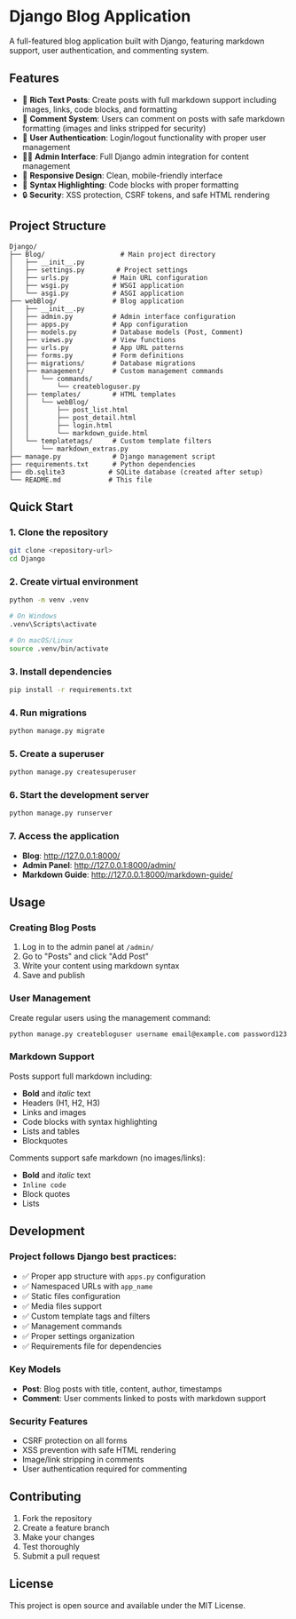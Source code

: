 # Django Blog Application

A full-featured blog application built with Django, featuring markdown support, user authentication, and commenting system.

## Features

- 📝 **Rich Text Posts**: Create posts with full markdown support including images, links, code blocks, and formatting
- 💬 **Comment System**: Users can comment on posts with safe markdown formatting (images and links stripped for security)
- 🔐 **User Authentication**: Login/logout functionality with proper user management
- 👨‍💼 **Admin Interface**: Full Django admin integration for content management
- 📱 **Responsive Design**: Clean, mobile-friendly interface
- 🎨 **Syntax Highlighting**: Code blocks with proper formatting
- 🔒 **Security**: XSS protection, CSRF tokens, and safe HTML rendering

## Project Structure

```
Django/
├── Blog/                   # Main project directory
│   ├── __init__.py
│   ├── settings.py        # Project settings
│   ├── urls.py           # Main URL configuration
│   ├── wsgi.py           # WSGI application
│   └── asgi.py           # ASGI application
├── webBlog/              # Blog application
│   ├── __init__.py
│   ├── admin.py          # Admin interface configuration
│   ├── apps.py           # App configuration
│   ├── models.py         # Database models (Post, Comment)
│   ├── views.py          # View functions
│   ├── urls.py           # App URL patterns
│   ├── forms.py          # Form definitions
│   ├── migrations/       # Database migrations
│   ├── management/       # Custom management commands
│   │   └── commands/
│   │       └── createbloguser.py
│   ├── templates/        # HTML templates
│   │   └── webBlog/
│   │       ├── post_list.html
│   │       ├── post_detail.html
│   │       ├── login.html
│   │       └── markdown_guide.html
│   └── templatetags/     # Custom template filters
│       └── markdown_extras.py
├── manage.py             # Django management script
├── requirements.txt      # Python dependencies
├── db.sqlite3           # SQLite database (created after setup)
└── README.md            # This file
```

## Quick Start

### 1. Clone the repository
```bash
git clone <repository-url>
cd Django
```

### 2. Create virtual environment
```bash
python -m venv .venv

# On Windows
.venv\Scripts\activate

# On macOS/Linux
source .venv/bin/activate
```

### 3. Install dependencies
```bash
pip install -r requirements.txt
```

### 4. Run migrations
```bash
python manage.py migrate
```

### 5. Create a superuser
```bash
python manage.py createsuperuser
```

### 6. Start the development server
```bash
python manage.py runserver
```

### 7. Access the application
- **Blog**: http://127.0.0.1:8000/
- **Admin Panel**: http://127.0.0.1:8000/admin/
- **Markdown Guide**: http://127.0.0.1:8000/markdown-guide/

## Usage

### Creating Blog Posts
1. Log in to the admin panel at `/admin/`
2. Go to "Posts" and click "Add Post"
3. Write your content using markdown syntax
4. Save and publish

### User Management
Create regular users using the management command:
```bash
python manage.py createbloguser username email@example.com password123
```

### Markdown Support
Posts support full markdown including:
- **Bold** and *italic* text
- Headers (H1, H2, H3)
- Links and images
- Code blocks with syntax highlighting
- Lists and tables
- Blockquotes

Comments support safe markdown (no images/links):
- **Bold** and *italic* text
- `Inline code`
- Block quotes
- Lists

## Development

### Project follows Django best practices:
- ✅ Proper app structure with `apps.py` configuration
- ✅ Namespaced URLs with `app_name`
- ✅ Static files configuration
- ✅ Media files support
- ✅ Custom template tags and filters
- ✅ Management commands
- ✅ Proper settings organization
- ✅ Requirements file for dependencies

### Key Models
- **Post**: Blog posts with title, content, author, timestamps
- **Comment**: User comments linked to posts with markdown support

### Security Features
- CSRF protection on all forms
- XSS prevention with safe HTML rendering
- Image/link stripping in comments
- User authentication required for commenting

## Contributing

1. Fork the repository
2. Create a feature branch
3. Make your changes
4. Test thoroughly
5. Submit a pull request

## License

This project is open source and available under the MIT License.